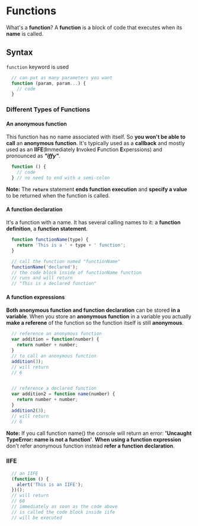 # Functions

What's a __function__? A __function__ is a block of code that executes when its __name__ is called.

## Syntax

`function` keyword is used

```Javascript
  // can put as many parameters you want
  function (param, param...) {
    // code
  }
```

### Different Types of Functions

#### An anonymous function

This function has no name associated with itself. So __you won't be able to call__ an __anonymous function__. It's typically used as a __callback__ and mostly used as an __IIFE__(**I**mmediately **I**nvoked **F**unction **E**xperssions) and pronounced as _**"iffy"**_. <br>

```Javascript
  function () {
    // code
  } // no need to end with a semi-colon
```

__Note:__ The __`return`__ statement __ends function execution__ and __specify a value__ to be returned when the function is called.

#### A function declaration

It's a function with a name. It has several calling names to it: a __function definition__, a __function statement__.

```Javascript
  function functionName(type) {
    return 'This is a ' + type + ' function';
  }

  // call the function named "functionName"
  functionName('declared');
  // the code block inside of functionName function
  // runs and will return
  // "This is a declared function"
```

#### A function expressions

__Both anonymous function and function declaration__ can be stored __in a variable__. When you store an __anonymous function__ in a variable you actually __make a referene__ of the function so the function itself is still __anonymous__.

```Javascript
  // reference an anonymous function
  var addition = function(number) {
    return number + number;
  }
  // to call an anonymous function
  addition(3);
  // will return
  // 6


  // reference a declared function
  var addition2 = function name(number) {
    return number + number;
  }
  addition2(3);
  // will return
  // 6
```

__Note:__ If you call function name() the console will return an error: __'Uncaught TypeError: name is not a function'__. __When using a function expression__ don't refer anonymous function instead __refer a function declaration__.

### IIFE

```Javascript
  // an IIFE
  (function () {
    alert('This is an IIFE');
  })();
  // will return
  // 60
  // immediately as soon as the code above
  // is called the code block inside iife
  // will be executed
```